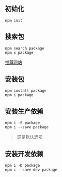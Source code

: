 ## 初始化
```shell
npm init
```

## 搜索包
```shell
npm search package
npm s package
```
[推荐网站](https://www.npmjs.com)

## 安装包
```shell
npm install package
npm i package
```

## 安装生产依赖
```shell
npm i -S package
npm i --save package
```
> 这是默认选项

## 安装开发依赖
```shell
npm i -D package
npm i --save-dev package
```